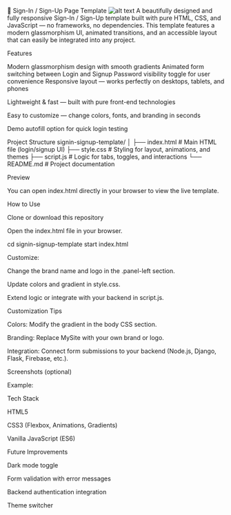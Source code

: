 🌟 Sign-In / Sign-Up Page Template
![alt text](image.png)
A beautifully designed and fully responsive Sign-In / Sign-Up template built with pure HTML, CSS, and JavaScript — no frameworks, no dependencies.
This template features a modern glassmorphism UI, animated transitions, and an accessible layout that can easily be integrated into any project.

Features

Modern glassmorphism design with smooth gradients Animated form switching between Login and Signup Password visibility toggle for user convenience
Responsive layout — works perfectly on desktops, tablets, and phones

 Lightweight & fast — built with pure front-end technologies

 Easy to customize — change colors, fonts, and branding in seconds

 Demo autofill option for quick login testing

 Project Structure
signin-signup-template/
│
├── index.html        # Main HTML file (login/signup UI)
├── style.css         # Styling for layout, animations, and themes
├── script.js         # Logic for tabs, toggles, and interactions
└── README.md         # Project documentation

 Preview

You can open index.html directly in your browser to view the live template.

 How to Use

Clone or download this repository


Open the index.html file in your browser.

cd signin-signup-template
start index.html


Customize:

Change the brand name and logo in the .panel-left section.

Update colors and gradient in style.css.

Extend logic or integrate with your backend in script.js.

 Customization Tips

 Colors: Modify the gradient in the body CSS section.

 Branding: Replace MySite with your own brand or logo.

 Integration: Connect form submissions to your backend (Node.js, Django, Flask, Firebase, etc.).

 Screenshots (optional)

Example:

 Tech Stack

HTML5

CSS3 (Flexbox, Animations, Gradients)

Vanilla JavaScript (ES6)

 Future Improvements

 Dark mode toggle

 Form validation with error messages

 Backend authentication integration

 Theme switcher